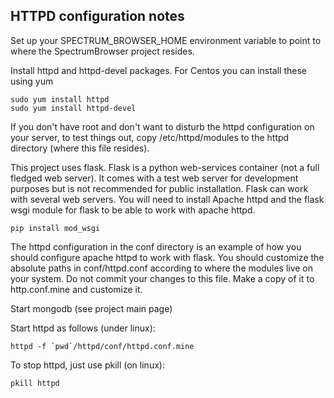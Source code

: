 
<h2> HTTPD configuration notes </h2>

Set up your SPECTRUM_BROWSER_HOME environment variable to point to where the 
SpectrumBrowser project resides.

Install httpd and httpd-devel packages. For Centos you can install these using yum
    
    sudo yum install httpd
    sudo yum install httpd-devel

If you don't have root and don't want to disturb the httpd configuration on your server, 
to test things out, copy /etc/httpd/modules to the httpd directory (where this file resides).

This project uses flask. Flask is a python web-services container (not a
full fledged web server). It comes with a test web server for development
purposes but is not recommended for public installation. Flask can work
with several web servers. You will need to install Apache httpd and the
flask wsgi module for flask to be able to work with apache httpd.

    pip install mod_wsgi

The httpd configuration in the conf directory is an example of how you
should configure apache httpd to work with flask. You should customize the
absolute paths in conf/httpd.conf according to where the modules live on your
system. Do not commit your changes to this file. Make a copy of it to http.conf.mine 
and customize it.



Start mongodb (see project main page)

Start httpd as follows (under linux):

    httpd -f `pwd`/httpd/conf/httpd.conf.mine

To stop httpd, just use pkill (on linux):

    pkill httpd

